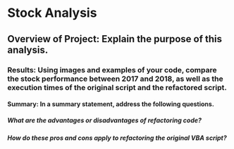 # Stock Analysis
## Overview of Project: Explain the purpose of this analysis.
### Results: Using images and examples of your code, compare the stock performance between 2017 and 2018, as well as the execution times of the original script and the refactored script.
#### Summary: In a summary statement, address the following questions.
##### What are the advantages or disadvantages of refactoring code?
##### How do these pros and cons apply to refactoring the original VBA script?
